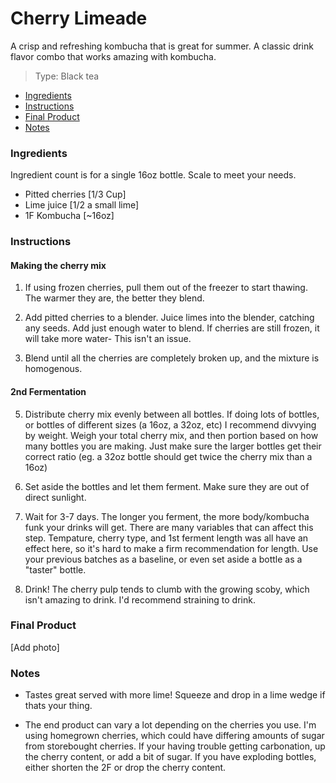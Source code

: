 
# Cherry Limeade
A crisp and refreshing kombucha that is great for summer. A classic drink flavor combo that works amazing with kombucha. 

> Type: Black tea

- [Ingredients](#Ingredients)
- [Instructions](#Instructions)
- [Final Product](#Final-Product)
- [Notes](#Notes)

### Ingredients
Ingredient count is for a single 16oz bottle. Scale to meet your needs.

* Pitted cherries [1/3 Cup]
* Lime juice [1/2 a small lime]
* 1F Kombucha [~16oz]

### Instructions

#### Making the cherry mix

1. If using frozen cherries, pull them out of the freezer to start thawing. The warmer they are, the better they blend. 

2. Add pitted cherries to a blender. Juice limes into the blender, catching any seeds. Add just enough water to blend. If cherries are still frozen, it will take more water- This isn't an issue. 

4. Blend until all the cherries are completely broken up, and the mixture is homogenous.

#### 2nd Fermentation

5. Distribute cherry mix evenly between all bottles. If doing lots of bottles, or bottles of different sizes (a 16oz, a 32oz, etc) I recommend divvying by weight. Weigh your total cherry mix, and then portion based on how many bottles you are making. Just make sure the larger bottles get their correct ratio (eg. a 32oz bottle should get twice the cherry mix than a 16oz) 

6. Set aside the bottles and let them ferment. Make sure they are out of direct sunlight.

7. Wait for 3-7 days. The longer you ferment, the more body/kombucha funk your drinks will get. There are many variables that can affect this step. Tempature, cherry type, and 1st ferment length was all have an effect here, so it's hard to make a firm recommendation for length. Use your previous batches as a baseline, or even set aside a bottle as a "taster" bottle.

8. Drink! The cherry pulp tends to clumb with the growing scoby, which isn't amazing to drink. I'd recommend straining to drink. 


### Final Product

[Add photo]

### Notes 

* Tastes great served with more lime! Squeeze and drop in a lime wedge if thats your thing.

* The end product can vary a lot depending on the cherries you use. I'm using homegrown cherries, which could have differing amounts of sugar from storebought cherries. If your having trouble getting carbonation, up the cherry content, or add a bit of sugar. If you have exploding bottles, either shorten the 2F or drop the cherry content.
